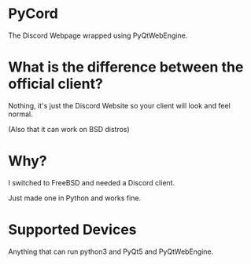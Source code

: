 # PyCord
The Discord Webpage wrapped using PyQtWebEngine.
# What is the difference between the official client?
Nothing, it's just the Discord Website so your client will look and feel normal.

(Also that it can work on BSD distros)
# Why?
I switched to FreeBSD and needed a Discord client.

Just made one in Python and works fine.
# Supported Devices
Anything that can run python3 and PyQt5 and PyQtWebEngine.
